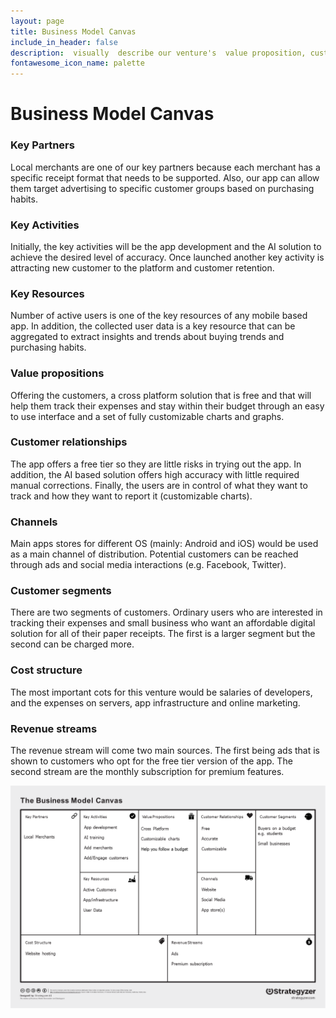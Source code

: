 ```yaml
---
layout: page
title: Business Model Canvas
include_in_header: false
description:  visually  describe our venture's  value proposition, customers, and finances and key activities.
fontawesome_icon_name: palette
---
```

# Business Model Canvas

### Key Partners

Local merchants are one of our key partners because each merchant has a specific receipt format that needs to be supported. Also, our app can allow them target advertising to specific customer groups based on purchasing habits.

### Key Activities

Initially, the key activities will be the app development and the AI solution to achieve the desired level of accuracy. Once launched another key activity is attracting new customer to the platform and customer retention.

### Key Resources

Number of active users is one of the key resources of any mobile based app. In addition, the collected user data is a key resource that can be aggregated to extract insights and trends about buying trends and purchasing habits.

### Value propositions

Offering the customers, a cross platform solution that is free and that will help them track their expenses and stay within their budget through an easy to use interface and a set of fully customizable charts and graphs.

### Customer relationships

The app offers a free tier so they are little risks in trying out the app. In addition, the AI based solution offers high accuracy with little required manual corrections. Finally, the users are in control of what they want to track and how they want to report it (customizable charts).

### Channels

Main apps stores for different OS (mainly: Android and iOS) would be used as a main channel of distribution. Potential customers can be reached through ads and social media interactions (e.g. Facebook, Twitter).

### Customer segments

There are two segments of customers. Ordinary users who are interested in tracking their expenses and small business who want an affordable digital solution for all of their paper receipts. The first is a larger segment but the second can be charged more.

### Cost structure

The most important cots for this venture would be salaries of developers, and the expenses on servers, app infrastructure and online marketing.

### Revenue streams

The revenue stream will come two main sources. The first being ads that is shown to customers who opt for the free tier version of the app. The second stream are the monthly subscription for premium features.

![business model canvas](assets/content/canvas.PNG)
